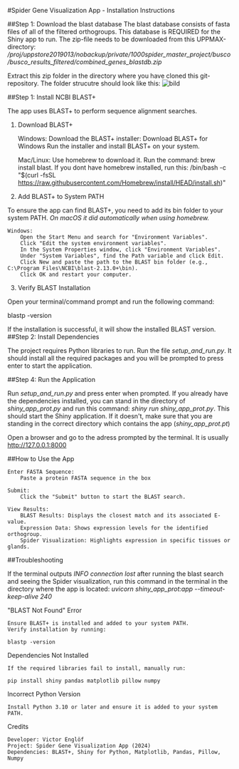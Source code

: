 #Spider Gene Visualization App - Installation Instructions

##Step 1: Download the blast database
The blast database consists of fasta files of all of the filtered orthogroups. This database is REQUIRED for the Shiny app to run. The zip-file needs to be downloaded from this UPPMAX-directory:
*/proj/uppstore2019013/nobackup/private/1000spider_master_project/busco/busco_results_filtered/combined_genes_blastdb.zip*

Extract this zip folder in the directory where you have cloned this git-repository.
The folder strucutre should look like this:
![bild](https://github.com/user-attachments/assets/b6c4f132-a02a-422b-8bd3-0387f10214b6)


##Step 1: Install NCBI BLAST+

The app uses BLAST+ to perform sequence alignment searches.
1. Download BLAST+

    Windows:
        Download the BLAST+ installer:
        Download BLAST+ for Windows
        Run the installer and install BLAST+ on your system.

    Mac/Linux:
        Use homebrew to download it. Run the command:  brew install blast. If you dont have homebrew installed, run this: /bin/bash -c "$(curl -fsSL https://raw.githubusercontent.com/Homebrew/install/HEAD/install.sh)"


3. Add BLAST+ to System PATH

To ensure the app can find BLAST+, you need to add its bin folder to your system PATH. *On macOS it did automatically when using homebrew.*

    Windows:
        Open the Start Menu and search for "Environment Variables".
        Click "Edit the system environment variables".
        In the System Properties window, click "Environment Variables".
        Under "System Variables", find the Path variable and click Edit.
        Click New and paste the path to the BLAST bin folder (e.g., C:\Program Files\NCBI\blast-2.13.0+\bin).
        Click OK and restart your computer.

    
3. Verify BLAST Installation

Open your terminal/command prompt and run the following command:

blastp -version  

If the installation is successful, it will show the installed BLAST version.
##Step 2: Install Dependencies

The project requires Python libraries to run. 
Run the file *setup_and_run.py*. It should install all the required packages and you will be prompted to press enter to start the application.


##Step 4: Run the Application

Run *setup_and_run.py* and press enter when prompted. If you already have the dependencies installed, you can stand in the directory of *shiny_app_prot.py* and run this command: *shiny run shiny_app_prot.py*. This should start the Shiny application. If it doesn't, make sure that you are standing in the correct directory which contains the app (*shiny_app_prot.pt*)

Open a browser and go to the adress prompted by the terminal. It is usually http://127.0.0.1:8000 


##How to Use the App

    Enter FASTA Sequence:
        Paste a protein FASTA sequence in the box

    Submit:
        Click the "Submit" button to start the BLAST search.

    View Results:
        BLAST Results: Displays the closest match and its associated E-value.
        Expression Data: Shows expression levels for the identified orthogroup.
        Spider Visualization: Highlights expression in specific tissues or glands.

##Troubleshooting

If the terminal outputs *INFO connection lost* after running the blast search and seeing the Spider visualization, run this command in the terminal in the directory where the app is located:
*uvicorn shiny_app_prot:app --timeout-keep-alive 240*


"BLAST Not Found" Error

    Ensure BLAST+ is installed and added to your system PATH.
    Verify installation by running:

    blastp -version  

Dependencies Not Installed

    If the required libraries fail to install, manually run:

    pip install shiny pandas matplotlib pillow numpy  

Incorrect Python Version

    Install Python 3.10 or later and ensure it is added to your system PATH.

Credits

    Developer: Victor Englöf
    Project: Spider Gene Visualization App (2024)
    Dependencies: BLAST+, Shiny for Python, Matplotlib, Pandas, Pillow, Numpy
